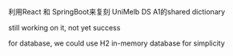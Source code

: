 利用React 和 SpringBoot来复刻 UniMelb DS A1的shared dictionary

still working on it, not yet success

for database, we could use H2 in-memory database for simplicity